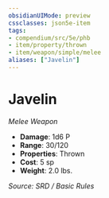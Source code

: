```yaml
---
obsidianUIMode: preview
cssclasses: json5e-item
tags:
- compendium/src/5e/phb
- item/property/thrown
- item/weapon/simple/melee
aliases: ["Javelin"]
---
```

# Javelin
*Melee Weapon*  

- **Damage**: 1d6 P
- **Range**: 30/120
- **Properties**: Thrown
- **Cost**: 5 sp
- **Weight**: 2.0 lbs.

*Source: SRD / Basic Rules*
